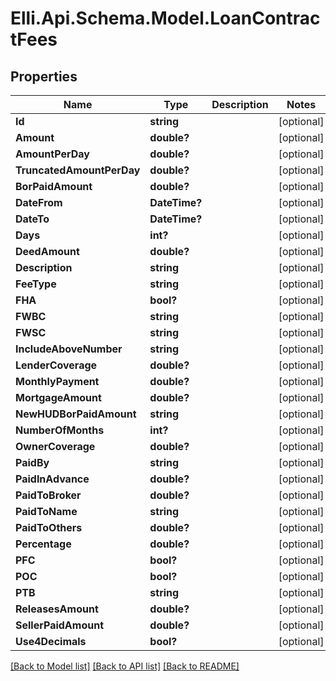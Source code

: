 # Elli.Api.Schema.Model.LoanContractFees
## Properties

Name | Type | Description | Notes
------------ | ------------- | ------------- | -------------
**Id** | **string** |  | [optional] 
**Amount** | **double?** |  | [optional] 
**AmountPerDay** | **double?** |  | [optional] 
**TruncatedAmountPerDay** | **double?** |  | [optional] 
**BorPaidAmount** | **double?** |  | [optional] 
**DateFrom** | **DateTime?** |  | [optional] 
**DateTo** | **DateTime?** |  | [optional] 
**Days** | **int?** |  | [optional] 
**DeedAmount** | **double?** |  | [optional] 
**Description** | **string** |  | [optional] 
**FeeType** | **string** |  | [optional] 
**FHA** | **bool?** |  | [optional] 
**FWBC** | **string** |  | [optional] 
**FWSC** | **string** |  | [optional] 
**IncludeAboveNumber** | **string** |  | [optional] 
**LenderCoverage** | **double?** |  | [optional] 
**MonthlyPayment** | **double?** |  | [optional] 
**MortgageAmount** | **double?** |  | [optional] 
**NewHUDBorPaidAmount** | **string** |  | [optional] 
**NumberOfMonths** | **int?** |  | [optional] 
**OwnerCoverage** | **double?** |  | [optional] 
**PaidBy** | **string** |  | [optional] 
**PaidInAdvance** | **double?** |  | [optional] 
**PaidToBroker** | **double?** |  | [optional] 
**PaidToName** | **string** |  | [optional] 
**PaidToOthers** | **double?** |  | [optional] 
**Percentage** | **double?** |  | [optional] 
**PFC** | **bool?** |  | [optional] 
**POC** | **bool?** |  | [optional] 
**PTB** | **string** |  | [optional] 
**ReleasesAmount** | **double?** |  | [optional] 
**SellerPaidAmount** | **double?** |  | [optional] 
**Use4Decimals** | **bool?** |  | [optional] 

[[Back to Model list]](../README.md#documentation-for-models) [[Back to API list]](../README.md#documentation-for-api-endpoints) [[Back to README]](../README.md)


